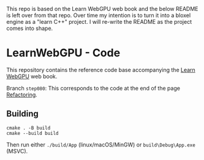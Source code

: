 This repo is based on the Learn WebGPU web book and the below README is left over from that repo. Over time my intention is to turn it into a bloxel engine as a "learn C++" project. I will re-write the README as the project comes into shape.


LearnWebGPU - Code
==================

This repository contains the reference code base accompanying the [Learn WebGPU](learnwgpu.com) web book.

Branch `step080`: This corresponds to the code at the end of the page [Refactoring](http://localhost:8000/basic-3d-rendering/some-interaction/refactoring.html).

Building
--------

```
cmake . -B build
cmake --build build
```

Then run either `./build/App` (linux/macOS/MinGW) or `build\Debug\App.exe` (MSVC).
